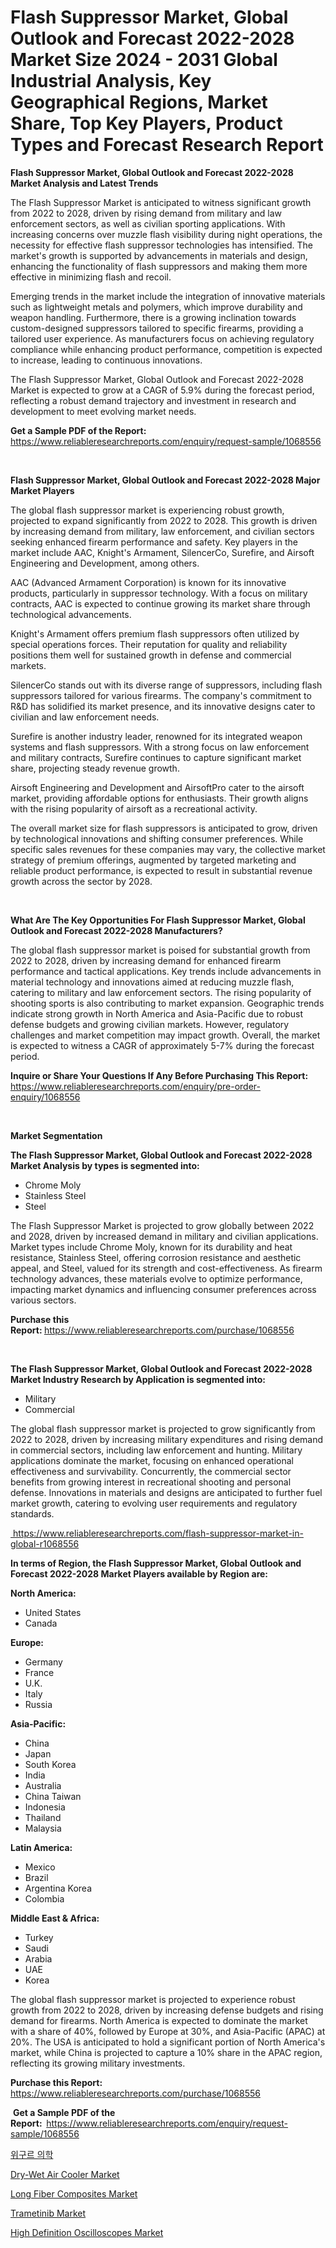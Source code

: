 <p><h1>Flash Suppressor Market, Global Outlook and Forecast 2022-2028 Market Size 2024 - 2031 Global Industrial Analysis, Key Geographical Regions, Market Share, Top Key Players, Product Types and Forecast Research Report</h1></p><p><strong>Flash Suppressor Market, Global Outlook and Forecast 2022-2028 Market Analysis and Latest Trends</strong></p>
<p><p>The Flash Suppressor Market is anticipated to witness significant growth from 2022 to 2028, driven by rising demand from military and law enforcement sectors, as well as civilian sporting applications. With increasing concerns over muzzle flash visibility during night operations, the necessity for effective flash suppressor technologies has intensified. The market's growth is supported by advancements in materials and design, enhancing the functionality of flash suppressors and making them more effective in minimizing flash and recoil. </p><p>Emerging trends in the market include the integration of innovative materials such as lightweight metals and polymers, which improve durability and weapon handling. Furthermore, there is a growing inclination towards custom-designed suppressors tailored to specific firearms, providing a tailored user experience. As manufacturers focus on achieving regulatory compliance while enhancing product performance, competition is expected to increase, leading to continuous innovations.</p><p>The Flash Suppressor Market, Global Outlook and Forecast 2022-2028 Market is expected to grow at a CAGR of 5.9% during the forecast period, reflecting a robust demand trajectory and investment in research and development to meet evolving market needs.</p></p>
<p><strong>Get a Sample PDF of the Report:&nbsp;</strong> <a href="https://www.reliableresearchreports.com/enquiry/request-sample/1068556">https://www.reliableresearchreports.com/enquiry/request-sample/1068556</a></p>
<p>&nbsp;</p>
<p><strong>Flash Suppressor Market, Global Outlook and Forecast 2022-2028 Major Market Players</strong></p>
<p><p>The global flash suppressor market is experiencing robust growth, projected to expand significantly from 2022 to 2028. This growth is driven by increasing demand from military, law enforcement, and civilian sectors seeking enhanced firearm performance and safety. Key players in the market include AAC, Knight's Armament, SilencerCo, Surefire, and Airsoft Engineering and Development, among others.</p><p>AAC (Advanced Armament Corporation) is known for its innovative products, particularly in suppressor technology. With a focus on military contracts, AAC is expected to continue growing its market share through technological advancements.</p><p>Knight's Armament offers premium flash suppressors often utilized by special operations forces. Their reputation for quality and reliability positions them well for sustained growth in defense and commercial markets.</p><p>SilencerCo stands out with its diverse range of suppressors, including flash suppressors tailored for various firearms. The company's commitment to R&D has solidified its market presence, and its innovative designs cater to civilian and law enforcement needs.</p><p>Surefire is another industry leader, renowned for its integrated weapon systems and flash suppressors. With a strong focus on law enforcement and military contracts, Surefire continues to capture significant market share, projecting steady revenue growth.</p><p>Airsoft Engineering and Development and AirsoftPro cater to the airsoft market, providing affordable options for enthusiasts. Their growth aligns with the rising popularity of airsoft as a recreational activity.</p><p>The overall market size for flash suppressors is anticipated to grow, driven by technological innovations and shifting consumer preferences. While specific sales revenues for these companies may vary, the collective market strategy of premium offerings, augmented by targeted marketing and reliable product performance, is expected to result in substantial revenue growth across the sector by 2028.</p></p>
<p>&nbsp;</p>
<p><strong>What Are The Key Opportunities For Flash Suppressor Market, Global Outlook and Forecast 2022-2028 Manufacturers?</strong></p>
<p><p>The global flash suppressor market is poised for substantial growth from 2022 to 2028, driven by increasing demand for enhanced firearm performance and tactical applications. Key trends include advancements in material technology and innovations aimed at reducing muzzle flash, catering to military and law enforcement sectors. The rising popularity of shooting sports is also contributing to market expansion. Geographic trends indicate strong growth in North America and Asia-Pacific due to robust defense budgets and growing civilian markets. However, regulatory challenges and market competition may impact growth. Overall, the market is expected to witness a CAGR of approximately 5-7% during the forecast period.</p></p>
<p><strong>Inquire or Share Your Questions If Any Before Purchasing This Report:</strong> <a href="https://www.reliableresearchreports.com/enquiry/pre-order-enquiry/1068556">https://www.reliableresearchreports.com/enquiry/pre-order-enquiry/1068556</a></p>
<p>&nbsp;</p>
<p><strong>Market Segmentation</strong></p>
<p><strong>The Flash Suppressor Market, Global Outlook and Forecast 2022-2028 Market Analysis by types is segmented into:</strong></p>
<p><ul><li>Chrome Moly</li><li>Stainless Steel</li><li>Steel</li></ul></p>
<p><p>The Flash Suppressor Market is projected to grow globally between 2022 and 2028, driven by increased demand in military and civilian applications. Market types include Chrome Moly, known for its durability and heat resistance, Stainless Steel, offering corrosion resistance and aesthetic appeal, and Steel, valued for its strength and cost-effectiveness. As firearm technology advances, these materials evolve to optimize performance, impacting market dynamics and influencing consumer preferences across various sectors.</p></p>
<p><strong>Purchase this Report:&nbsp;</strong><a href="https://www.reliableresearchreports.com/purchase/1068556">https://www.reliableresearchreports.com/purchase/1068556</a></p>
<p>&nbsp;</p>
<p><strong>The Flash Suppressor Market, Global Outlook and Forecast 2022-2028 Market Industry Research by Application is segmented into:</strong></p>
<p><ul><li>Military</li><li>Commercial</li></ul></p>
<p><p>The global flash suppressor market is projected to grow significantly from 2022 to 2028, driven by increasing military expenditures and rising demand in commercial sectors, including law enforcement and hunting. Military applications dominate the market, focusing on enhanced operational effectiveness and survivability. Concurrently, the commercial sector benefits from growing interest in recreational shooting and personal defense. Innovations in materials and designs are anticipated to further fuel market growth, catering to evolving user requirements and regulatory standards.</p></p>
<p><a href="https://www.reliableresearchreports.com/flash-suppressor-market-in-global-r1068556">&nbsp;https://www.reliableresearchreports.com/flash-suppressor-market-in-global-r1068556</a></p>
<p><strong>In terms of Region, the Flash Suppressor Market, Global Outlook and Forecast 2022-2028 Market Players available by Region are:</strong></p>
<p>
    <p> <strong> North America: </strong>
        <ul>
            <li>United States</li>
            <li>Canada</li>
        </ul>
        </p> 
    <p> <strong> Europe: </strong>
        <ul>
            <li>Germany</li>
            <li>France</li>
            <li>U.K.</li>
            <li>Italy</li>
            <li>Russia</li>
        </ul>
        </p> 
    <p> <strong> Asia-Pacific: </strong>
        <ul>
            <li>China</li>
            <li>Japan</li>
            <li>South Korea</li>
            <li>India</li>
            <li>Australia</li>
            <li>China Taiwan</li>
            <li>Indonesia</li>
            <li>Thailand</li>
            <li>Malaysia</li>
        </ul>
        </p> 
    <p> <strong> Latin America: </strong>
        <ul>
            <li>Mexico</li>
            <li>Brazil</li>
            <li>Argentina Korea</li>
            <li>Colombia</li>
        </ul>
        </p> 
    <p> <strong> Middle East & Africa: </strong>
        <ul>
            <li>Turkey</li>
            <li>Saudi</li>
            <li>Arabia</li>
            <li>UAE</li>
            <li>Korea</li>
        </ul>
    </p>
    </p>
<p><p>The global flash suppressor market is projected to experience robust growth from 2022 to 2028, driven by increasing defense budgets and rising demand for firearms. North America is expected to dominate the market with a share of 40%, followed by Europe at 30%, and Asia-Pacific (APAC) at 20%. The USA is anticipated to hold a significant portion of North America's market, while China is projected to capture a 10% share in the APAC region, reflecting its growing military investments.</p></p>
<p><strong>Purchase this Report: </strong><a href="https://www.reliableresearchreports.com/purchase/1068556">https://www.reliableresearchreports.com/purchase/1068556</a></p>
<p>&nbsp;<strong>Get a Sample PDF of the Report:&nbsp;&nbsp;</strong><a href="https://www.reliableresearchreports.com/enquiry/request-sample/1068556">https://www.reliableresearchreports.com/enquiry/request-sample/1068556</a></p>
<p><strong></strong></p>
<p><p><a href="https://medium.com/@daniedoyle89/2024%EB%85%84%EB%B6%80%ED%84%B0-2031%EB%85%84%EA%B9%8C%EC%A7%80-7-1-%EC%9D%98-%EC%97%B0%ED%8F%89%EA%B7%A0-%EC%84%B1%EC%9E%A5%EB%A5%A0-cagr-%EB%A1%9C-%ED%99%95%EC%9E%A5%EB%90%98%EB%8A%94-%EC%9C%84%EA%B5%AC%EB%A5%B4-%EC%9D%98%EB%A3%8C-%EC%8B%9C%EC%9E%A5-%EA%B7%9C%EB%AA%A8%EC%97%90-%EB%8C%80%ED%95%9C-%ED%86%B5%EC%B0%B0-d815e5c26ea4">위구르 의학</a></p><p><a href="https://issuu.com/reportprime-2/docs/dry-wet-air-cooler-market-size-2030_88e14440b94e64">Dry-Wet Air Cooler Market</a></p><p><a href="https://www.linkedin.com/pulse/long-fiber-composites-market-strategic-insights-product-evolution-3paxe?trackingId=RWuR22yqRRCd6JV4AYUFQQ%3D%3D">Long Fiber Composites Market</a></p><p><a href="https://www.linkedin.com/pulse/unlocking-growth-potential-market-strategic-analysis-trametinib-44hte?trackingId=k1M7Pvs5T8%2B5U45S3L7eyQ%3D%3D">Trametinib Market</a></p><p><a href="https://medium.com/@kartik.reportprime/high-definition-oscilloscopes-industry-analysis-report-its-market-size-share-trends-by-3151c9b1ec33">High Definition Oscilloscopes Market</a></p></p>